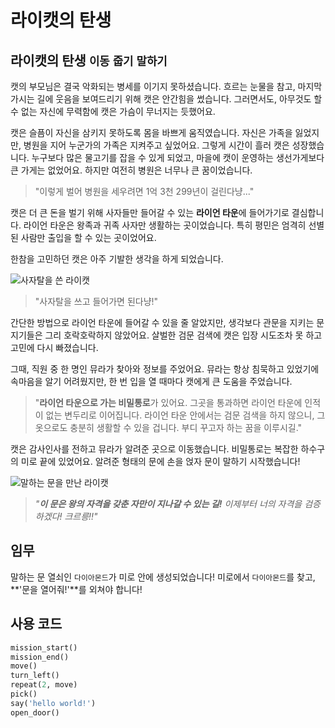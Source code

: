 # 라이캣의 탄생

## 라이캣의 탄생 `이동` `줍기` `말하기`

캣의 부모님은 결국 악화되는 병세를 이기지 못하셨습니다. 흐르는 눈물을 참고, 마지막 가시는 길에 웃음을 보여드리기 위해 캣은 안간힘을 썼습니다. 그러면서도, 아무것도 할 수 없는 자신에 무력함에 캣은 가슴이 무너지는 듯했어요.

캣은 슬픔이 자신을 삼키지 못하도록 몸을 바쁘게 움직였습니다. 자신은 가족을 잃었지만, 병원을 지어 누군가의 가족은 지켜주고 싶었어요. 그렇게 시간이 흘러 캣은 성장했습니다. 누구보다 많은 물고기를 잡을 수 있게 되었고, 마을에 캣이 운영하는 생선가게보다 큰 가게는 없었어요. 하지만 여전히 병원은 너무나 큰 꿈이었습니다.

> "이렇게 벌어 병원을 세우려면 1억 3천 299년이 걸린다냥..."

캣은 더 큰 돈을 벌기 위해 사자들만 들어갈 수 있는 **라이언 타운**에 들어가기로 결심합니다. 라이언 타운은 왕족과 귀족 사자만 생활하는 곳이었습니다. 특히 평민은 엄격히 선별된 사람만 출입을 할 수 있는 곳이었어요.

한참을 고민하던 캣은 아주 기발한 생각을 하게 되었습니다.

![사자탈을 쓴 라이캣](./story2-1.png)

> "사자탈을 쓰고 들어가면 된다냥!"

간단한 방법으로 라이언 타운에 들어갈 수 있을 줄 알았지만, 생각보다 관문을 지키는 문지기들은 그리 호락호락하지 않았어요. 살벌한 검문 검색에 캣은 입장 시도조차 못 하고 고민에 다시 빠졌습니다.

그때, 직원 중 한 명인 뮤라가 찾아와 정보를 주었어요. 뮤라는 항상 침묵하고 있었기에 속마음을 알기 어려웠지만, 한 번 입을 열 때마다 캣에게 큰 도움을 주었습니다.

> "**라이언 타운으로 가는 비밀통로**가 있어요. 그곳을 통과하면 라이언 타운에 인적이 없는 변두리로 이어집니다. 라이언 타운 안에서는 검문 검색을 하지 않으니, 그 옷으로도 충분히 생활할 수 있을 겁니다. 부디 꾸고자 하는 꿈을 이루시길."

캣은 감사인사를 전하고 뮤라가 알려준 곳으로 이동했습니다. 비밀통로는 복잡한 하수구의 미로 끝에 있었어요. 알려준 형태의 문에 손을 얹자 문이 말하기 시작했습니다!

![말하는 문을 만난 라이캣](./story2-2.png)

> *"**이 문은 왕의 자격을 갖춘 자만이 지나갈 수 있는 길!** 이제부터 너의 자격을 검증하겠다! 크르릉!!"*


## 임무

말하는 문 열쇠인 `다이아몬드`가 미로 안에 생성되었습니다! 미로에서 `다이아몬드`를 찾고, **'문을 열어줘!'**를 외쳐야 합니다!


## 사용 코드

```python
mission_start()
mission_end()
move()
turn_left()
repeat(2, move)
pick()
say('hello world!')
open_door()
```
